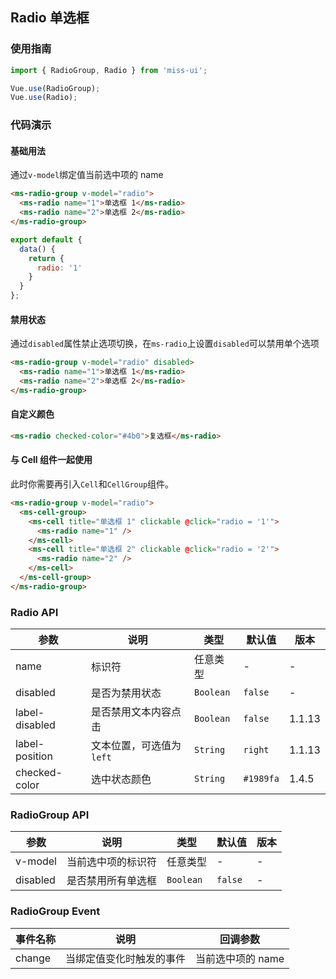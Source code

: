 ## Radio 单选框

### 使用指南
``` javascript
import { RadioGroup, Radio } from 'miss-ui';

Vue.use(RadioGroup);
Vue.use(Radio);
```

### 代码演示

#### 基础用法

通过`v-model`绑定值当前选中项的 name

```html
<ms-radio-group v-model="radio">
  <ms-radio name="1">单选框 1</ms-radio>
  <ms-radio name="2">单选框 2</ms-radio>
</ms-radio-group>
```

```javascript
export default {
  data() {
    return {
      radio: '1'
    }
  }
};
```

#### 禁用状态

通过`disabled`属性禁止选项切换，在`ms-radio`上设置`disabled`可以禁用单个选项

```html
<ms-radio-group v-model="radio" disabled>
  <ms-radio name="1">单选框 1</ms-radio>
  <ms-radio name="2">单选框 2</ms-radio>
</ms-radio-group>
```

#### 自定义颜色

```html
<ms-radio checked-color="#4b0">复选框</ms-radio>
```

#### 与 Cell 组件一起使用

此时你需要再引入`Cell`和`CellGroup`组件。

```html
<ms-radio-group v-model="radio">
  <ms-cell-group>
    <ms-cell title="单选框 1" clickable @click="radio = '1'">
      <ms-radio name="1" />
    </ms-cell>
    <ms-cell title="单选框 2" clickable @click="radio = '2'">
      <ms-radio name="2" />
    </ms-cell>
  </ms-cell-group>
</ms-radio-group>
```

### Radio API

| 参数 | 说明 | 类型 | 默认值 | 版本 |
|------|------|------|------|------|
| name | 标识符 | 任意类型 | - | - |
| disabled | 是否为禁用状态 | `Boolean` | `false` | - |
| label-disabled | 是否禁用文本内容点击 | `Boolean` | `false` | 1.1.13 |
| label-position | 文本位置，可选值为 `left` | `String` | `right` | 1.1.13 |
| checked-color | 选中状态颜色 | `String` | `#1989fa` | 1.4.5 |

### RadioGroup API

| 参数 | 说明 | 类型 | 默认值 | 版本 |
|------|------|------|------|------|
| v-model | 当前选中项的标识符 | 任意类型 | - | - |
| disabled | 是否禁用所有单选框 | `Boolean` | `false` | - |

### RadioGroup Event

| 事件名称 | 说明 | 回调参数 |
|------|------|------|
| change | 当绑定值变化时触发的事件 | 当前选中项的 name |
